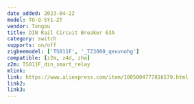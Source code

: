 ```yaml
---
date_added: 2023-04-22
model: TO-Q-SY1-ZT
vendor: Tongou
title: DIN Rail Circuit Breaker 63A
category: switch
supports: on/off
zigbeemodel: ['TS011F', '_TZ3000_qeuvnohg']
compatible: [z2m, z4d, zha]
z2m: TS011F_din_smart_relay
mlink: 
link: https://www.aliexpress.com/item/1005004777816579.html
link2: 
link3: 
---
```

